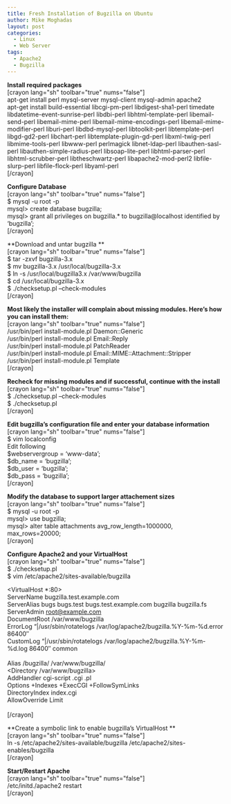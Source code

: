 ```yaml
---
title: Fresh Installation of Bugzilla on Ubuntu
author: Mike Moghadas
layout: post
categories:
  - Linux
  - Web Server
tags:
  - Apache2
  - Bugzilla
---
```

**Install required packages**  
[crayon lang="sh" toolbar="true" nums="false"]  
apt-get install perl mysql-server mysql-client mysql-admin apache2  
apt-get install build-essential libcgi-pm-perl libdigest-sha1-perl timedate libdatetime-event-sunrise-perl libdbi-perl libhtml-template-perl libemail-send-perl libemail-mime-perl libemail-mime-encodings-perl libemail-mime-modifier-perl liburi-perl libdbd-mysql-perl libtoolkit-perl libtemplate-perl libgd-gd2-perl libchart-perl libtemplate-plugin-gd-perl libxml-twig-perl libmime-tools-perl libwww-perl perlmagick libnet-ldap-perl libauthen-sasl-perl libauthen-simple-radius-perl libsoap-lite-perl libhtml-parser-perl libhtml-scrubber-perl libtheschwartz-perl libapache2-mod-perl2 libfile-slurp-perl libfile-flock-perl libyaml-perl  
[/crayon]

<!--more-->

**Configure Database**  
[crayon lang="sh" toolbar="true" nums="false"]  
$ mysql -u root -p  
mysql> create database bugzilla;  
mysql> grant all privileges on bugzilla.* to bugzilla@localhost identified by &#8216;bugzilla&#8217;;  
[/crayon]

**Download and untar bugzilla **  
[crayon lang="sh" toolbar="true" nums="false"]  
$ tar -zxvf bugzilla-3.x  
$ mv bugzilla-3.x /usr/local/bugzilla-3.x  
$ ln -s /usr/local/bugzilla3.x /var/www/bugzilla  
$ cd /usr/local/bugzilla-3.x  
$ ./checksetup.pl &#8211;check-modules  
[/crayon]

**Most likely the installer will complain about missing modules. Here&#8217;s how you can install them:**  
[crayon lang="sh" toolbar="true" nums="false"]  
/usr/bin/perl install-module.pl Daemon::Generic  
/usr/bin/perl install-module.pl Email::Reply  
/usr/bin/perl install-module.pl PatchReader  
/usr/bin/perl install-module.pl Email::MIME::Attachment::Stripper  
/usr/bin/perl install-module.pl Template  
[/crayon]

**Recheck for missing modules and if successful, continue with the install**  
[crayon lang="sh" toolbar="true" nums="false"]  
$ ./checksetup.pl &#8211;check-modules  
$ ./checksetup.pl  
[/crayon]

**Edit bugzilla&#8217;s configuration file and enter your database information**  
[crayon lang="sh" toolbar="true" nums="false"]  
$ vim localconfig  
Edit following  
$webservergroup = &#8216;www-data&#8217;;  
$db_name = &#8216;bugzilla&#8217;;  
$db_user = &#8216;bugzilla&#8217;;  
$db_pass = &#8216;bugzilla&#8217;;  
[/crayon]

**Modify the database to support larger attachement sizes**  
[crayon lang="sh" toolbar="true" nums="false"]  
$ mysql -u root -p  
mysql> use bugzilla;  
mysql> alter table attachments avg\_row\_length=1000000, max_rows=20000;  
[/crayon]

**Configure Apache2 and your VirtualHost**  
[crayon lang="sh" toolbar="true" nums="false"]  
$ ./checksetup.pl  
$ vim /etc/apache2/sites-available/bugzilla 

<VirtualHost *:80>  
ServerName bugzilla.test.example.com  
ServerAlias bugs bugs.test bugs.test.example.com bugzilla bugzilla.fs  
ServerAdmin root@example.com  
DocumentRoot /var/www/bugzilla  
ErrorLog &#8220;|/usr/sbin/rotatelogs /var/log/apache2/bugzilla.%Y-%m-%d.error 86400&#8243;  
CustomLog &#8220;|/usr/sbin/rotatelogs /var/log/apache2/bugzilla.%Y-%m-%d.log 86400&#8243; common  
</VirtualHost>  
Alias /bugzilla/ /var/www/bugzilla/  
<Directory /var/www/bugzilla>  
AddHandler cgi-script .cgi .pl  
Options +Indexes +ExecCGI +FollowSymLinks  
DirectoryIndex index.cgi  
AllowOverride Limit  
</Directory>  
[/crayon]

**Create a symbolic link to enable bugzilla&#8217;s VirtualHost **  
[crayon lang="sh" toolbar="true" nums="false"]  
ln -s /etc/apache2/sites-available/bugzilla /etc/apache2/sites-enables/bugzilla  
[/crayon]

**Start/Restart Apache**  
[crayon lang="sh" toolbar="true" nums="false"]  
/etc/initd./apache2 restart  
[/crayon]

